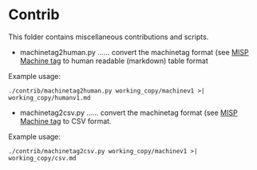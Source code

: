 # Contrib

This folder contains miscellaneous contributions and scripts.

* machinetag2human.py ...... convert the machinetag format (see [MISP Machine tag](https://github.com/MISP/misp-taxonomies/blob/master/ecsirt/machinetag.json) to human readable (markdown) table format

Example usage:
```
./contrib/machinetag2human.py working_copy/machinev1 >| working_copy/humanv1.md
```

* machinetag2csv.py ...... convert the machinetag format (see [MISP Machine tag](https://github.com/MISP/misp-taxonomies/blob/master/ecsirt/machinetag.json) to CSV format. 


Example usage:
```
./contrib/machinetag2csv.py working_copy/machinev1 >| working_copy/csv.md
```
